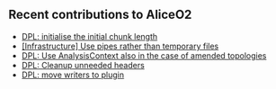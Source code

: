 ## Recent contributions to AliceO2
- [DPL: initialise the initial chunk length](https://github.com/AliceO2Group/AliceO2/pull/13708)
- [[Infrastructure] Use pipes rather than temporary files](https://github.com/AliceO2Group/O2Physics/pull/8463)
- [DPL: Use AnalysisContext also in the case of amended topologies](https://github.com/AliceO2Group/AliceO2/pull/13694)
- [DPL: Cleanup unneeded headers](https://github.com/AliceO2Group/AliceO2/pull/13689)
- [DPL: move writers to plugin](https://github.com/AliceO2Group/AliceO2/pull/13685)
